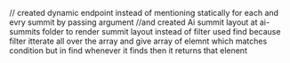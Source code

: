 




// created dynamic endpoint instead of mentioning statically for each and evry summit by passing argument 
//and created Ai summit layout at ai-summits folder to render  summit layout
instead of filter used find because filter itterate all over the array and give array of elemnt which matches condition but in find whenever it finds then it returns that elenent